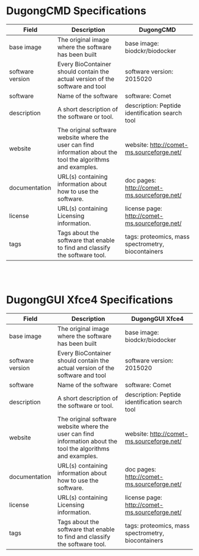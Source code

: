 DugongCMD Specifications
========================

| Field                 | Description                                                                                                                | DugongCMD                                                  |
|-----------------------|----------------------------------------------------------------------------------------------------------------------------|----------------------------------------------------------|
| base image            | The original image where the software has been built                                                                       | base image: biodckr/biodocker                            |
| software version      | Every BioContainer should contain the actual version of the software and tool                                              | software version: 2015020                                |
| software              | Name of the software                                                                                                       | software: Comet                                          |
| description           | A short description of the software or tool.                                                                               | description: Peptide identification search tool          |
| website               | The original software website where the user can find information about the tool the algorithms and examples.              | website: http://comet-ms.sourceforge.net/                |
| documentation         | URL(s) containing information about how to use the software.                                                               | doc pages: http://comet-ms.sourceforge.net/              |
| license               | URL(s) containing Licensing information.                                                                                   | license page: http://comet-ms.sourceforge.net/           |  
| tags                  | Tags about the software that enable to find and classify the software tool.                                                | tags: proteomics, mass spectrometry, biocontainers       |
<br><br>

DugongGUI Xfce4 Specifications
==============================


| Field                 | Description                                                                                                                | DugongGUI Xfce4                                                  |
|-----------------------|----------------------------------------------------------------------------------------------------------------------------|----------------------------------------------------------|
| base image            | The original image where the software has been built                                                                       | base image: biodckr/biodocker                            |
| software version      | Every BioContainer should contain the actual version of the software and tool                                              | software version: 2015020                                |
| software              | Name of the software                                                                                                       | software: Comet                                          |
| description           | A short description of the software or tool.                                                                               | description: Peptide identification search tool          |
| website               | The original software website where the user can find information about the tool the algorithms and examples.              | website: http://comet-ms.sourceforge.net/                |
| documentation         | URL(s) containing information about how to use the software.                                                               | doc pages: http://comet-ms.sourceforge.net/              |
| license               | URL(s) containing Licensing information.                                                                                   | license page: http://comet-ms.sourceforge.net/           |  
| tags                  | Tags about the software that enable to find and classify the software tool.                                                | tags: proteomics, mass spectrometry, biocontainers       |
